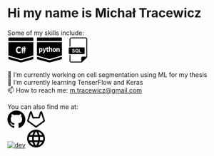 # Hi  my name is Michał Tracewicz

Some of my skills include:\
<img src="https://raw.githubusercontent.com/mtracewicz/mtracewicz/master/csharp.svg" height='60'/> <img src="https://raw.githubusercontent.com/mtracewicz/mtracewicz/master/python.svg" height='60'/> <img src="https://raw.githubusercontent.com/mtracewicz/mtracewicz/master/sql.svg" height='60'/>


🔭 I’m currently working on cell segmentation using ML for my thesis \
🌱 I’m currently learning TenserFlow and Keras \
📫 How to reach me: m.tracewicz@gmail.com 

You can also find me at:\
[<img src='https://raw.githubusercontent.com/mtracewicz/mtracewicz/master/github.svg' alt='github' height='40'>](https://github.com/mtracewicz)  [<img src='https://raw.githubusercontent.com/mtracewicz/mtracewicz/master/gitlab.svg' alt='gitlab' height='40'>](https://gitlab.com/mtracewicz)  
[<img src='https://cdn.jsdelivr.net/npm/simple-icons@3.0.1/icons/dev-dot-to.svg' alt='dev' height='40'>](https://dev.to/mtracewicz)  [<img src='https://raw.githubusercontent.com/mtracewicz/mtracewicz/master/web.svg' alt='website' height='40'>](https://mtracewicz.github.io)  
